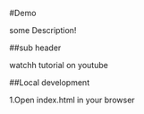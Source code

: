 #Demo

some Description! 

##sub header

watchh tutorial on youtube

##Local development

1.Open index.html in your browser